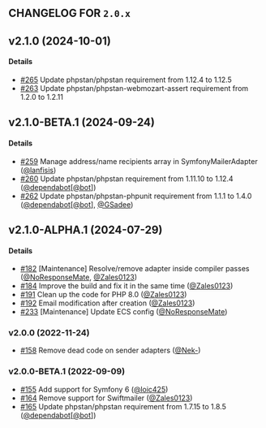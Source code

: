 ## CHANGELOG FOR `2.0.x`

## v2.1.0 (2024-10-01)

#### Details

- [#265](https://github.com/Sylius/SyliusMailerBundle/issues/265) Update phpstan/phpstan requirement from 1.12.4 to 1.12.5
- [#263](https://github.com/Sylius/SyliusMailerBundle/issues/263) Update phpstan/phpstan-webmozart-assert requirement from 1.2.0 to 1.2.11

## v2.1.0-BETA.1 (2024-09-24)

#### Details

- [#259](https://github.com/Sylius/SyliusMailerBundle/issues/259) Manage address/name recipients array in SymfonyMailerAdapter ([@lanfisis](https://github.com/lanfisis))
- [#260](https://github.com/Sylius/SyliusMailerBundle/issues/260) Update phpstan/phpstan requirement from 1.11.10 to 1.12.4 ([@dependabot](https://github.com/dependabot)[[@bot](https://github.com/bot)])
- [#262](https://github.com/Sylius/SyliusMailerBundle/issues/262) Update phpstan/phpstan-phpunit requirement from 1.1.1 to 1.4.0 ([@dependabot](https://github.com/dependabot)[[@bot](https://github.com/bot)], [@GSadee](https://github.com/GSadee))

## v2.1.0-ALPHA.1 (2024-07-29)

#### Details

- [#182](https://github.com/Sylius/SyliusMailerBundle/issues/182) [Maintenance] Resolve/remove adapter inside compiler passes ([@NoResponseMate](https://github.com/NoResponseMate), [@Zales0123](https://github.com/Zales0123))
- [#184](https://github.com/Sylius/SyliusMailerBundle/issues/184) Improve the build and fix it in the same time ([@Zales0123](https://github.com/Zales0123))
- [#191](https://github.com/Sylius/SyliusMailerBundle/issues/191) Clean up the code for PHP 8.0 ([@Zales0123](https://github.com/Zales0123))
- [#192](https://github.com/Sylius/SyliusMailerBundle/issues/192) Email modification after creation ([@Zales0123](https://github.com/Zales0123))
- [#233](https://github.com/Sylius/SyliusMailerBundle/issues/233) [Maintenance] Update ECS config ([@NoResponseMate](https://github.com/NoResponseMate))

### v2.0.0 (2022-11-24)

- [#158](https://github.com/Sylius/SyliusMailerBundle/issues/158) Remove dead code on sender adapters ([@Nek-](https://github.com/Nek-))

### v2.0.0-BETA.1 (2022-09-09)

- [#155](https://github.com/Sylius/SyliusMailerBundle/issues/155) Add support for Symfony 6 ([@loic425](https://github.com/loic425))
- [#164](https://github.com/Sylius/SyliusMailerBundle/issues/164) Remove support for Swiftmailer ([@Zales0123](https://github.com/Zales0123))
- [#165](https://github.com/Sylius/SyliusMailerBundle/issues/165) Update phpstan/phpstan requirement from 1.7.15 to 1.8.5 ([@dependabot](https://github.com/dependabot)[[@bot](https://github.com/bot)])

